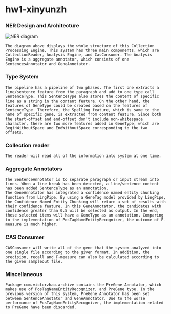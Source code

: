hw1-xinyunzh
============
### NER Design and Architecture

![NER diagram](http://mouapp.com/Mou_128.png)

	The diagram above displays the whole structure of this Collection Processing Engine, This system has three main components, which are CollectionReader, Analysis Engine, and CasConsumer. The Analysis Engine is a aggregate annotator, which consists of one SentencesAnnotator and GeneAnnotator.

### Type System

	The pipeline has a pipeline of two phases. The first one extracts a line/sentence feature from the paragraph and add to one type call SentenceType. This SentenceType also stores the content of specific line as a string in the content feature. On the other hand, the features of GeneType could be created based on the features of SentenceType. Therefore, the Spelling feature, which is same to the name of specific gene, is extracted from content feature. Since both the start-offset and end-offset don’t include non-whitespace character, there are two more features added in GeneType, which are BeginWithoutSpace and EndWithoutSpace corresponding to the two offsets.

### Collection reader

	The reader will read all of the information into system at one time.

### Aggregate Annotators

	The SentenceAnnotator is to separate paragraph or input stream into lines. When a line break has been detected, a line/sentence content has been added SentenceType as an annotation. 
	The GeneAnnotator has integrated a confidence named entity chunking function from LingPipe. By using a GeneTag model provided by LingPipe, the Confidence Named Entity Chunking will return a set of results with their confidence feature. In this GeneAnnotator, the candidates with confidence greater than 0.5 will be selected as output. In the end, these selected items will have a GeneType as an annotation. Comparing to the implementation of PosTagNameEntityRecognizer, the outcome of F-measure is much higher.

### CAS Consumer

	CASConsumer will write all of the gene that the system analyzed into one single file according to the given format. In addition, the precision, recall and F-measure can also be calculated according to the given sampleout file.

### Miscellaneous

	Package com.victorzhao.archive contains the PreGene Annotator, which makes use of PosTagNameEntityRecognizer, and PreGene type. In the previous version of this system, PreGene Annotator has been set between SentenceAnnotator and GeneAnnotator. Due to the worse performance of PosTagNameEntityRecognizer, the implementation related to PreGene have been discarded. 
